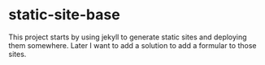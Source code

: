 # static-site-base

This project starts by using jekyll to generate static sites  and deploying them somewhere. 
Later I want to add a solution to add a formular to those sites.
